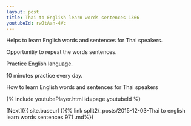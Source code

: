 ```yaml
---
layout: post
title: Thai to English learn words sentences 1366 
youtubeId: rwJtAan-4Vc
---
```

 
 
Helps to learn English words and sentences for Thai speakers.

Opportunitiy to repeat the words sentences. 

Practice English language. 
 
10 minutes practice every day. 
 
How to learn English words and sentences for Thai speakers 
 
{% include youtubePlayer.html id=page.youtubeId %}
 
 
[Next]({{ site.baseurl }}{% link  split2/_posts/2015-12-03-Thai to english learn words sentences 971 .md%})
 
